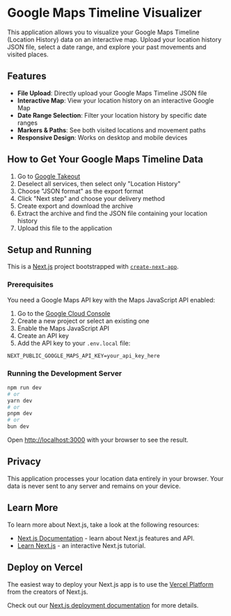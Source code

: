 # Google Maps Timeline Visualizer

This application allows you to visualize your Google Maps Timeline (Location History) data on an interactive map. Upload your location history JSON file, select a date range, and explore your past movements and visited places.

## Features

- **File Upload**: Directly upload your Google Maps Timeline JSON file
- **Interactive Map**: View your location history on an interactive Google Map
- **Date Range Selection**: Filter your location history by specific date ranges
- **Markers & Paths**: See both visited locations and movement paths
- **Responsive Design**: Works on desktop and mobile devices

## How to Get Your Google Maps Timeline Data

1. Go to [Google Takeout](https://takeout.google.com)
2. Deselect all services, then select only "Location History"
3. Choose "JSON format" as the export format
4. Click "Next step" and choose your delivery method
5. Create export and download the archive
6. Extract the archive and find the JSON file containing your location history
7. Upload this file to the application

## Setup and Running

This is a [Next.js](https://nextjs.org) project bootstrapped with [`create-next-app`](https://nextjs.org/docs/app/api-reference/cli/create-next-app).

### Prerequisites

You need a Google Maps API key with the Maps JavaScript API enabled:

1. Go to the [Google Cloud Console](https://console.cloud.google.com/)
2. Create a new project or select an existing one
3. Enable the Maps JavaScript API
4. Create an API key
5. Add the API key to your `.env.local` file:

```
NEXT_PUBLIC_GOOGLE_MAPS_API_KEY=your_api_key_here
```

### Running the Development Server

```bash
npm run dev
# or
yarn dev
# or
pnpm dev
# or
bun dev
```

Open [http://localhost:3000](http://localhost:3000) with your browser to see the result.

## Privacy

This application processes your location data entirely in your browser. Your data is never sent to any server and remains on your device.

## Learn More

To learn more about Next.js, take a look at the following resources:

- [Next.js Documentation](https://nextjs.org/docs) - learn about Next.js features and API.
- [Learn Next.js](https://nextjs.org/learn) - an interactive Next.js tutorial.

## Deploy on Vercel

The easiest way to deploy your Next.js app is to use the [Vercel Platform](https://vercel.com/new?utm_medium=default-template&filter=next.js&utm_source=create-next-app&utm_campaign=create-next-app-readme) from the creators of Next.js.

Check out our [Next.js deployment documentation](https://nextjs.org/docs/app/building-your-application/deploying) for more details.
